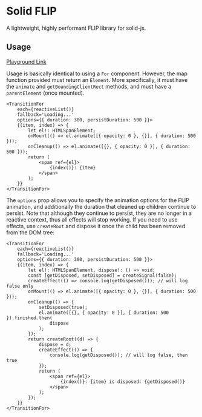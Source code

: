 # Solid FLIP

A lightweight, highly performant FLIP library for solid-js.

## Usage

[Playground Link](https://playground.solidjs.com/?hash=506309423&version=1.0.0)

Usage is basically identical to using a `For` component. However, the map function provided must return an `Element`. More specifically, it must have the `animate` and `getBoundingClientRect` methods, and must have a `parentElement` (once mounted).

```tsx
<TransitionFor
	each={reactiveList()}
	fallback='Loading...'
	options={{ duration: 300, persistDuration: 500 }}>
	{(item, index) => {
		let el!: HTMLSpanElement;
		onMount(() => el.animate([{ opacity: 0 }, {}], { duration: 500 }));
		onCleanup(() => el.animate([{}, { opacity: 0 }], { duration: 500 }));
		return (
			<span ref={el}>
				{index()}: {item}
			</span>
		);
	}}
</TransitionFor>
```

The `options` prop allows you to specify the animation options for the FLIP animation, and additionally the duration that cleaned up children continue to persist. Note that although they continue to persist, they are no longer in a reactive context, thus all effects will stop working. If you need to use effects, use `createRoot` and dispose it once the child has been removed from the DOM tree:

```tsx
<TransitionFor
	each={reactiveList()}
	fallback='Loading...'
	options={{ duration: 300, persistDuration: 500 }}>
	{(item, index) => {
		let el!: HTMLSpanElement, dispose!: () => void;
		const [getDisposed, setDisposed] = createSignal(false);
		createEffect(() => console.log(getDisposed())); // will log false only
		onMount(() => el.animate([{ opacity: 0 }, {}], { duration: 500 }));
		onCleanup(() => {
			setDisposed(true);
			el.animate([{}, { opacity: 0 }], { duration: 500 }).finished.then(
				dispose
			);
		});
		return createRoot((d) => {
			dispose = d;
			createEffect(() => {
				console.log(getDisposed()); // will log false, then true
			});
			return (
				<span ref={el}>
					{index()}: {item} is disposed: {getDisposed()}
				</span>
			);
		});
	}}
</TransitionFor>
```
